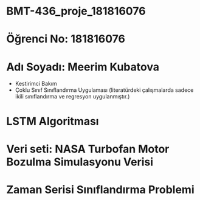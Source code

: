 # BMT-436_proje_181816076
# Öğrenci No: 181816076
# Adı Soyadı: Meerim Kubatova

- Kestirimci Bakım
- Çoklu Sınıf Sınıflandırma Uygulaması (literatürdeki çalışmalarda sadece ikili sınıflandırma ve regresyon uygulanmıştır.)
# LSTM Algoritması
# Veri seti: NASA Turbofan Motor Bozulma Simulasyonu Verisi
# Zaman Serisi Sınıflandırma Problemi
